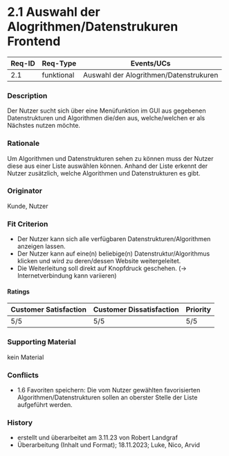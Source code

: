 # 2.1 Auswahl der Alogrithmen/Datenstrukuren Frontend

| Req-ID | Req-Type | Events/UCs                             |
|--------|----------|----------------------------------------|
| 2.1    |funktional| Auswahl der Alogrithmen/Datenstrukuren |

### Description
Der Nutzer sucht sich über eine Menüfunktion im GUI aus gegebenen Datenstrukturen und Algorithmen die/den aus, welche/welchen er als Nächstes nutzen möchte.

### Rationale
Um Algorithmen und Datenstrukturen sehen zu können muss der Nutzer diese aus einer Liste auswählen können. Anhand der Liste erkennt der Nutzer zusätzlich, welche Algorithmen und Datenstrukturen es gibt.

### Originator
Kunde, Nutzer

### Fit Criterion
- Der Nutzer kann sich alle verfügbaren Datenstrukturen/Algorithmen anzeigen lassen.
- Der Nutzer kann auf eine(n) beliebige(n) Datenstruktur/Algorithmus klicken und wird zu deren/dessen Website weitergeleitet.
- Die Weiterleitung soll direkt auf Knopfdruck geschehen. (-> Internetverbindung kann variieren)

#### Ratings
| Customer Satisfaction | Customer Dissatisfaction | Priority |
|-----------------------|--------------------------|----------|
| 5/5                   | 5/5                      | 5/5      |

### Supporting Material
kein Material

### Conflicts
- 1.6 Favoriten speichern: Die vom Nutzer gewählten favorisierten Algorithmen/Datenstrukturen sollen an oberster Stelle der Liste aufgeführt werden.

### History
- erstellt und überarbeitet am 3.11.23 von Robert Landgraf
- Überarbeitung (Inhalt und Format); 18.11.2023; Luke, Nico, Arvid